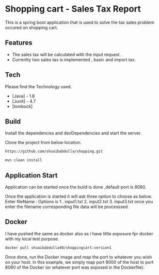 # Shopping cart - Sales Tax Report

This is a spring boot application that is used to solve the tax sales problem occured on shopping cart.

## Features

- The sales tax will be calculated with the input request .
- Currenlty two sales tax is implemented , basic and import tax.
## Tech

Please find the Technology used.

- [Java] - 1.8
- [Junit] - 4.7
- [lombock] 

## Build
Install the dependencies and devDependencies and start the server.

Clone the project from below location.
```sh
https://github.com/shuaibabdulla/shopping.git
```

```sh
mvn clean install
```
## Application Start

Application can be started once the build is done ,default port is 8080.

Once the application is started it will ask three option to choose as below.
Enter fileName : Options is 1 . input1.txt 2. input2.txt 3. input3.txt 
once you enter the filename corresponding file data will be processsed. 

## Docker
I have pushed the same as docker also as i have little exposure fpr docker with my local test purpose.

```sh
docker pull shuaibabdulla40/shoppingcart:version1
```
Once done, run the Docker image and map the port to whatever you wish on
your host. In this example, we simply map port 8000 of the host to
port 8080 of the Docker (or whatever port was exposed in the Dockerfile):




